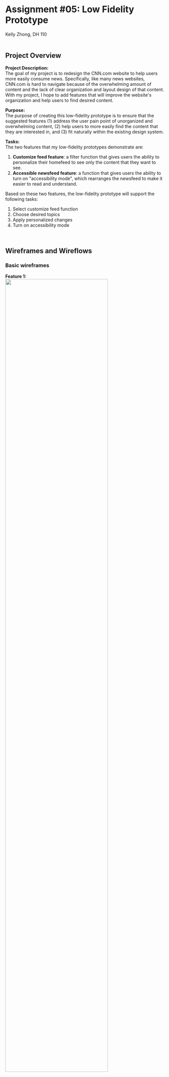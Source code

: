 # Assignment #05: Low Fidelity Prototype
Kelly Zhong, DH 110
<br><br>

## Project Overview
**Project Description:** <br>
The goal of my project is to redesign the CNN.com website to help users more easily consume news. Specifically, like many news websites, CNN.com is hard to navigate because of the overwhelming amount of content and the lack of clear organization and layout design of that content. With my project, I hope to add features that will improve the website's organization and help users to find desired content.
<br>

**Purpose:** <br>
The purpose of creating this low-fidelity prototype is to ensure that the suggested features (1) address the user pain point of unorganized and overwhelming content, (2) help users to more easily find the content that they are interested in, and (3) fit naturally within the existing design system. 
<br>

**Tasks:** <br>
The two features that my low-fidelity prototypes demonstrate are: 
<br> 
1. **Customize feed feature**: a filter function that gives users the ability to personalize their homefeed to see only the content that they want to see.
2. **Accessible newsfeed feature**: a function that gives users the ability to turn on "accessibility mode", which rearranges the newsfeed to make it easier to read and understand.

Based on these two features, the low-fidelity prototype will support the following tasks: 
1. Select customize feed function 
2. Choose desired topics 
3. Apply personalized changes 
4. Turn on accessibility mode 
<br>

## Wireframes and Wireflows
### Basic wireframes
**Feature 1:** <br>
<img src="basic1.jpg" width=80%>
<br><br>
**Feature 2:** <br>
<img src="basic2.jpg" width=80%>
<br><br>

### Testing
**Wireflows:** <br>
<img src="wf1.jpg" width=80%>
<img src="wf2.jpg" width=80%>
<br>

**Iteration 1:** <br>
<img src="it1-1.jpg" width=80%>
<img src="it1-2.jpg" width=80%>
<br>
_Problem:_ For **Feature 1**, the user was told to customize the newsfeed so that the feed only showed top news and news about the United States. While the user was going through the process, everything went smoothly until she was done choosing the desired topics. She was confused about whether the feed would automatically update if she waited long enough, or if she had to press outside the "Customize" box to apply the changes. For **Feature 2**, the user was told to navigate to the Settings to turn on Accessibility Mode. However, after pressing the profile button, she was confused why the screen automatically went to the Settings. Furthermore, she felt as if it would have been more intuitive for the "Site Display" section to be above the "Basic Info" section, since the sections after are also about personal user information. 
<br><br>
_Changes made:_ For **Feature 1**, I added a button that says "Done" underneath the personalization options. After pressing this button, the newsfeed would refresh with changes applied. For **Feature 2**, I added another screen that included the drop-down that appears after cliking the profile icon. This drop-down has the options "Settings" and "Log out". Additionally, I rearranged the sections in the Settings, putting the "Site Display" section above the "Basic Info" section.
<br><br>

**Iteration 2:** <br>
<img src="it2-1.jpg" width=80%>
<img src="it2-2.jpg" width=80%>
<br>
_Problem:_ Everything went smoothly in this round of user testing; however, the user brought up suggestions regarding the copy of the text. Specifically, she wondered if instead of "Customize" for feature 1, the word "Personalize" or "Display" would work just as well or better. She also brought up concerns about Accessibility Mode being the only element under the "Site Display" section for feature 2.
<br><br>
_Changes to be made:_ If I was to create another iteration, I would play around with different wordings for feature 1. I would test if the words "Personalize" or "Display" were more intuitive for the user by conducting more usability testings. Furthermore, I would consider placing Accessibility Mode on the homepage to make it easier for users to find. 
<br><br>

## Reflection
Overall, the low-fidelity prototype testing went pretty well. There were minimal changes that needed to be made, and the user was able to navigate through the screens easily. However, before the start of the test, I had to explain in great detail what my project was and also how to navigate through the low-fidelity prototype. I wonder if this was due to the fact that the user was not familiar with the process of usability testing, or because my prototypes themselves were confusing. Furthermore, though there were not many errors with my prototypes, the user brought up a lot of suggestions on different ways to display elements. This reveals that though my prototype and wireflow is usable, there could bedifferent methods of accomplishing the same tasks that work even better. Based on this feedback, I would come up with even more iterations for my two features and conduct more prototype testings with other users. 
